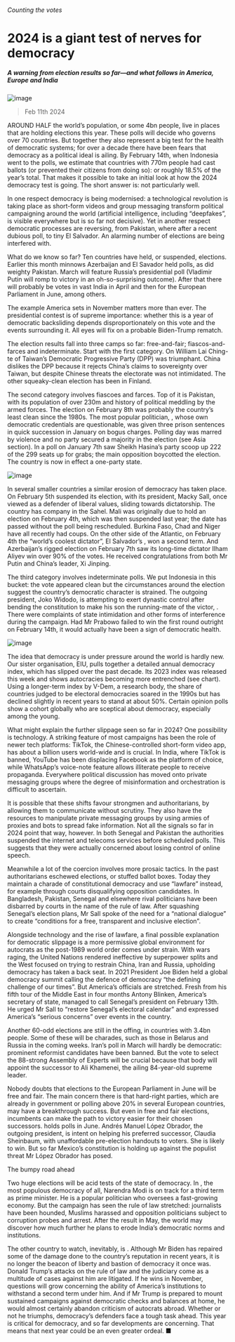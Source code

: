 ###### Counting the votes
# 2024 is a giant test of nerves for democracy 
##### A warning from election results so far—and what follows in America, Europe and India 
![image](images/20240217_IRD001.jpg) 
> Feb 11th 2024 
AROUND HALF the world’s population, or some 4bn people, live in places that are holding elections this year. These polls will decide who governs over 70 countries. But together they also represent a big test for the health of democratic systems; for over a decade there have been fears that democracy as a political ideal is ailing. By February 14th, when Indonesia went to the polls, we estimate that countries with 770m people had cast ballots (or prevented their citizens from doing so): or roughly 18.5% of the year’s total. That makes it possible to take an initial look at how the 2024 democracy test is going. The short answer is: not particularly well.
In one respect democracy is being modernised: a technological revolution is taking place as short-form videos and group messaging transform political campaigning around the world (artificial intelligence, including “deepfakes”, is visible everywhere but is so far not decisive). Yet in another respect democratic processes are reversing, from Pakistan, where  after a recent dubious poll, to tiny El Salvador. An alarming number of elections are being interfered with.
What do we know so far? Ten countries have held, or suspended, elections. Earlier this month minnows Azerbaijan and El Savador held polls, as did weighty Pakistan. March will feature Russia’s presidential poll (Vladimir Putin will romp to victory in an oh-so-surprising outcome). After that there will probably be votes in vast India in April and then for the European Parliament in June, among others.
The example America sets in November matters more than ever. The presidential contest is of supreme importance: whether this is a year of democratic backsliding depends disproportionately on this vote and the events surrounding it. All eyes will fix on a probable Biden-Trump rematch. 
The election results fall into three camps so far: free-and-fair; fiascos-and-farces and indeterminate. Start with the first category. On  William Lai Ching-te of Taiwan’s Democratic Progressive Party (DPP) was triumphant. China dislikes the DPP because it rejects China’s claims to sovereignty over Taiwan, but despite Chinese threats the electorate was not intimidated. The other squeaky-clean election has been in Finland.
The second category involves fiascoes and farces. Top of it is Pakistan, with its population of over 230m and history of political meddling by the armed forces. The election on February 8th was probably the country’s least clean since the 1980s. The most popular politician, , whose own democratic credentials are questionable, was given three prison sentences in quick succession in January on bogus charges. Polling day was marred by violence and no party secured a majority in the election (see Asia section). In  a poll on January 7th saw Sheikh Hasina’s party scoop up 222 of the 299 seats up for grabs; the main opposition boycotted the election. The country is now in effect a one-party state.
![image](images/20240217_IRC336.png) 

In several smaller countries a similar erosion of democracy has taken place. On February 5th  suspended its election, with its president, Macky Sall, once viewed as a defender of liberal values, sliding towards dictatorship. The country has company in the Sahel. Mali was originally due to hold an election on February 4th, which was then suspended last year; the date has passed without the poll being rescheduled. Burkina Faso, Chad and Niger have all recently had coups. On the other side of the Atlantic, on February 4th the “world’s coolest dictator”, El Salvador’s , won a second term. And Azerbaijan’s rigged election on February 7th saw its long-time dictator Ilham Aliyev win over 90% of the votes. He received congratulations from both Mr Putin and China’s leader, Xi Jinping. 
The third category involves indeterminate polls. We put Indonesia in this bucket: the vote appeared clean but the circumstances around the election suggest the country’s democratic character is strained. The outgoing president, Joko Widodo, is attempting to exert dynastic control after bending the constitution to make his son the running-mate of the victor, . There were complaints of state intimidation and other forms of interference during the campaign. Had Mr Prabowo failed to win the first round outright on February 14th, it would actually have been a sign of democratic health. 
![image](images/20240217_IRC985.png) 

The idea that democracy is under pressure around the world is hardly new. Our sister organisation, EIU, pulls together a detailed annual democracy index, which has slipped over the past decade. Its 2023 index was released this week and shows autocracies becoming more entrenched (see chart). Using a longer-term index by V-Dem, a research body, the share of countries judged to be electoral democracies soared in the 1990s but has declined slightly in recent years to stand at about 50%. Certain opinion polls show a cohort globally who are sceptical about democracy, especially among the young.
What might explain the further slippage seen so far in 2024? One possibility is technology. A striking feature of most campaigns has been the role of newer tech platforms: TikTok, the Chinese-controlled short-form video app, has about a billion users world-wide and is crucial. In India, where TikTok is banned, YouTube has been displacing Facebook as the platform of choice, while WhatsApp’s voice-note feature allows illiterate people to receive propaganda. Everywhere political discussion has moved onto private messaging groups where the degree of misinformation and orchestration is difficult to ascertain.
It is possible that these shifts favour strongmen and authoritarians, by allowing them to communicate without scrutiny. They also have the resources to manipulate private messaging groups by using armies of proxies and bots to spread fake information. Not all the signals so far in 2024 point that way, however. In both Senegal and Pakistan the authorities suspended the internet and telecoms services before scheduled polls. This suggests that they were actually concerned about losing control of online speech.
Meanwhile a lot of the coercion involves more prosaic tactics. In the past authoritarians eschewed elections, or stuffed ballot boxes. Today they maintain a charade of constitutional democracy and use “lawfare” instead, for example through courts disqualifying opposition candidates. In Bangladesh, Pakistan, Senegal and elsewhere rival politicians have been disbarred by courts in the name of the rule of law. After squashing Senegal’s election plans, Mr Sall spoke of the need for a “national dialogue” to create “conditions for a free, transparent and inclusive election”.
Alongside technology and the rise of lawfare, a final possible explanation for democratic slippage is a more permissive global environment for autocrats as the post-1989 world order comes under strain. With wars raging, the United Nations rendered ineffective by superpower splits and the West focused on trying to restrain China, Iran and Russia, upholding democracy has taken a back seat. In 2021 President Joe Biden held a global democracy summit calling the defence of democracy “the defining challenge of our times”. But America’s officials are stretched. Fresh from his fifth tour of the Middle East in four months Antony Blinken, America’s secretary of state, managed to call Senegal’s president on February 13th. He urged Mr Sall to “restore Senegal’s electoral calendar” and expressed America’s “serious concerns” over events in the country. 
Another 60-odd elections are still in the offing, in countries with 3.4bn people. Some of these will be charades, such as those in Belarus and Russia in the coming weeks. Iran’s poll in March will hardly be democratic: prominent reformist candidates have been banned. But the vote to select the 88-strong Assembly of Experts will be crucial because that body will appoint the successor to Ali Khamenei, the ailing 84-year-old supreme leader. 
Nobody doubts that elections to the European Parliament in June will be free and fair. The main concern there is that hard-right parties, which are already in government or polling above 20% in several European countries, may have a breakthrough success. But even in free and fair elections, incumbents can make the path to victory easier for their chosen successors.  holds polls in June. Andrés Manuel López Obrador, the outgoing president, is intent on helping his preferred successor, Claudia Sheinbaum, with unaffordable pre-election handouts to voters. She is likely to win. But so far Mexico’s constitution is holding up against the populist threat Mr López Obrador has posed. 
The bumpy road ahead
Two huge elections will be acid tests of the state of democracy. In , the most populous democracy of all, Narendra Modi is on track for a third term as prime minister. He is a popular politician who oversees a fast-growing economy. But the campaign has seen the rule of law stretched: journalists have been hounded, Muslims harassed and opposition politicians subject to corruption probes and arrest. After the result in May, the world may discover how much further he plans to erode India’s democratic norms and institutions. 
The other country to watch, inevitably, is . Although Mr Biden has repaired some of the damage done to the country’s reputation in recent years, it is no longer the beacon of liberty and bastion of democracy it once was. Donald Trump’s attacks on the rule of law and the judiciary come as a multitude of cases against him are litigated. If he wins in November, questions will grow concerning the ability of America’s institutions to withstand a second term under him. And if Mr Trump is prepared to mount sustained campaigns against democratic checks and balances at home, he would almost certainly abandon criticism of autocrats abroad. Whether or not he triumphs, democracy’s defenders face a tough task ahead. This year is critical for democracy, and so far developments are concerning. That means that next year could be an even greater ordeal. ■
